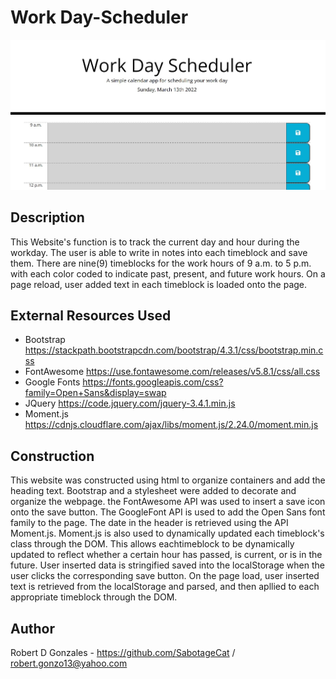 # Work Day-Scheduler

![Screenshot](./assets/images/scheduler-website.JPG)


## Description
This Website's function is to track the current day and hour during the workday. The user is able to write in notes into each timeblock and save them. There are nine(9) timeblocks for the work hours of 9 a.m. to 5 p.m. with each color coded to indicate past, present, and future work hours. On a page reload, user added text in each timeblock is loaded onto the page.

## External Resources Used

 - Bootstrap https://stackpath.bootstrapcdn.com/bootstrap/4.3.1/css/bootstrap.min.css
 - FontAwesome https://use.fontawesome.com/releases/v5.8.1/css/all.css
 - Google Fonts https://fonts.googleapis.com/css?family=Open+Sans&display=swap
 - JQuery https://code.jquery.com/jquery-3.4.1.min.js
 - Moment.js https://cdnjs.cloudflare.com/ajax/libs/moment.js/2.24.0/moment.min.js

## Construction
This website was constructed using html to organize containers and add the heading text. Bootstrap and a stylesheet were added to decorate and organize the webpage. the FontAwesome API was used to insert a save icon onto the save button. The GoogleFont API is used to add the Open Sans font family to the page.
The date in the header is retrieved using the API Moment.js. Moment.js is also used to dynamically updated each timeblock's class through the DOM. This allows eachtimeblock to be dynamically updated to reflect whether a certain hour has passed, is current, or is in the future.
User inserted data is stringified saved into the localStorage when the user clicks the corresponding save button. On the page load, user inserted text is retrieved from the localStorage and parsed, and then apllied to each appropriate timeblock through the DOM.

## Author
Robert D Gonzales - https://github.com/SabotageCat / robert.gonzo13@yahoo.com